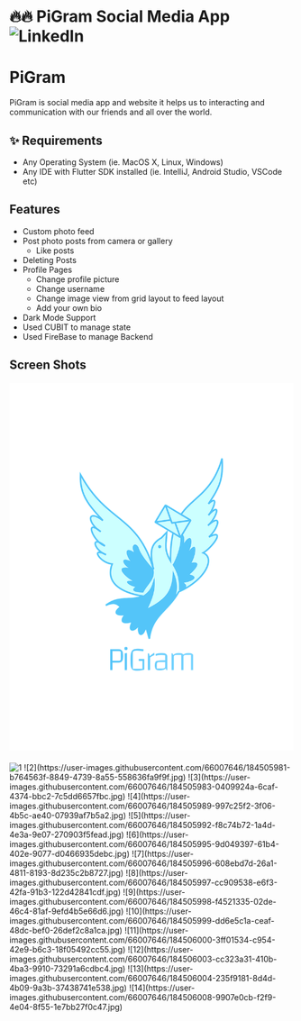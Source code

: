 # 🔥🔥 PiGram Social Media App  ![LinkedIn](https://www.linkedin.com/in/mohammed-gamal-25a102167/)

# PiGram

PiGram is social media app and website it helps us to interacting and communication with our friends
and all over the world.

## ✨ Requirements

* Any Operating System (ie. MacOS X, Linux, Windows)
* Any IDE with Flutter SDK installed (ie. IntelliJ, Android Studio, VSCode etc)

## Features

* Custom photo feed
* Post photo posts from camera or gallery
    * Like posts
* Deleting Posts
* Profile Pages
    * Change profile picture
    * Change username
    * Change image view from grid layout to feed layout
    * Add your own bio
* Dark Mode Support
* Used CUBIT to manage state
* Used FireBase to manage Backend

## Screen Shots

#### ![Logo](assets/Images/logo.png)
<img alt="1" height="600" src="https://user-images.githubusercontent.com/66007646/184505978-6673b08c-e36a-4531-a223-200081bb3d62.jpg" width="400"/>
![2](https://user-images.githubusercontent.com/66007646/184505981-b764563f-8849-4739-8a55-558636fa9f9f.jpg)
![3](https://user-images.githubusercontent.com/66007646/184505983-0409924a-6caf-4374-bbc2-7c5dd6657fbc.jpg)
![4](https://user-images.githubusercontent.com/66007646/184505989-997c25f2-3f06-4b5c-ae40-07939af7b5a2.jpg)
![5](https://user-images.githubusercontent.com/66007646/184505992-f8c74b72-1a4d-4e3a-9e07-270903f5fead.jpg)
![6](https://user-images.githubusercontent.com/66007646/184505995-9d049397-61b4-402e-9077-d0466935debc.jpg)
![7](https://user-images.githubusercontent.com/66007646/184505996-608ebd7d-26a1-4811-8193-8d235c2b8727.jpg)
![8](https://user-images.githubusercontent.com/66007646/184505997-cc909538-e6f3-42fa-91b3-122d42841cdf.jpg)
![9](https://user-images.githubusercontent.com/66007646/184505998-f4521335-02de-46c4-81af-9efd4b5e66d6.jpg)
![10](https://user-images.githubusercontent.com/66007646/184505999-dd6e5c1a-ceaf-48dc-bef0-26def2c8a1ca.jpg)
![11](https://user-images.githubusercontent.com/66007646/184506000-3ff01534-c954-42e9-b6c3-18f05492cc55.jpg)
![12](https://user-images.githubusercontent.com/66007646/184506003-cc323a31-410b-4ba3-9910-73291a6cdbc4.jpg)
![13](https://user-images.githubusercontent.com/66007646/184506004-235f9181-8d4d-4b09-9a3b-37438741e538.jpg)
![14](https://user-images.githubusercontent.com/66007646/184506008-9907e0cb-f2f9-4e04-8f55-1e7bb27f0c47.jpg)
